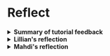 # Reflect

<details>
  <summary><strong>Summary of tutorial feedback</strong></summary>

  Based on the feedback that we received on our tool from other groups we could confirm that the tool effectively addressed the identified use case, which is extracting and calculating volumes of columns in an IFC file. The script demonstrated the capability to access and utilize property data stored in the IFC model, achieving the intended goal. The feedback also confirmed that the methodology was clear, adaptable, and solved real challenges.

One question that we received from a group was whether the volume of columns was based on the dimensions. The answer to that was that the volume is based on the values stored in the IFC file, and not recalculated from dimensions. This question highlighted the importance of clarifying how the volume is derived and indicates a need to elaborate on how IFC files store data, which could enhance the tutorial's explanation. 

Other comments that we received were that we made a great phase breakdown and that it was cool that the tutorial is interchangeable and could be used for beams or other elements. The tutorial’s step-by-step structure and adaptability to other elements were appreciated. This validates the methodical approach and highlights its broader applicability. The acknowledgment of the tutorial's adaptability suggests it could be expanded to show examples for beams, walls, or other elements, further showcasing the tool's versatility.

</details>

<details>
  <summary><strong>Lillian's reflection</strong></summary>

  #### My learning experience for the concept I focused on
At the beginning of this course I had a basic understanding of BIM concepts but limited experience with OpenBIM tools such as ifcopenshell. My knowledge of IFC files was theoretical, with minimal exposure to practical coding or property extraction workflows. I would say that I was a beginner analyst, but have now moved up to a self learner. Throughout the course I have gained practical proficiency in using OpenBIM tools like ifcopenshell for specific tasks such as accessing and analyzing IFC files. I have now gained skills in extracting data programmatically, and understanding their structure through tools like ifcopenshell. I also gained an appreciation for the potential of OpenBIM to enhance collaboration and transparency in projects.

Despite my progress, there are areas where I need further growth. So far, my experience has primarily focused on extracting properties of a single element type, such as columns. To advance my skills, I aim to perform more complex analyses that involve entire buildings. This could include evaluating structural systems, performing energy simulations, or calculating material quantities across multiple elements. Additionally, I want to deepen my understanding of advanced OpenBIM workflows, such as integrating multiple IFC files, automating repetitive tasks, and enhancing data visualization for better communication of results.

In the future, I see OpenBIM playing a important role in my work. Its ability to manage building information make it ideal for collaborative design and construction projects. I plan to use OpenBIM for tasks like structural analysis, cost estimation, and lifecycle assessment. For example, extracting and analyzing detailed material properties could inform decisions about sustainability and resource efficiency. Furthermore, OpenBIM can support innovative approaches, such as using automated compliance checks to ensure building designs meet regulatory and project-specific standards. This versatility makes OpenBIM an essential tool for advancing both my professional and academic pursuits.

#### My process of developing the tutorial
The process of the course helped me gain a deeper understanding of OpenBIM concepts and tools. OpenBIM could definitely be applied in automating workflows, which could be relevant to future research or practical applications.

I appreciated the freedom in choosing use cases in the course, as it allowed me to focus on topics relevant to my interests. 

The number of tools in the course was adequate. Adding too many could overwhelm beginners, while removing essential tools like ifcopenshell or visualization libraries would limit the learning experience. The balance felt just right.

#### My future for Advanced use of OpenBIM
I don't think I will use OpenBIM tools directly in my thesis, however the foundational understanding that I have gained can inform certain aspects, particularly if I explore automating workflows or data management in the built environment.

On the other side, it is highly likely that I will use OpenBIM tools in my professional life. With the growing emphasis on collaboration and interoperability in the construction industry, OpenBIM tools will play a key role in streamlining processes, improving efficiency, and enhancing project outcomes.

#### Wrap up
The


</details>


<details>
  <summary><strong>Mahdi's reflection</strong></summary>

  At the start of the course, I was a **Modeler**, but by the end I happily consider myself a **self-learner** in OpenBIM. While I know there's still a lot to master both in terms of BIM tools and programming skills on Python, this course helped me to establish a stronger plan. Thanks to Moussa, our manager, I learned fast how to tackle mistakes while coding. At the beginning of the course, my Python knowledge was quite limited, but that didn’t hold me back. Now I’ve developed my coding skills and gained the confidence to keep learning and growing in this area. The journey with Python has just begun, and I’m excited to see where I can go with it! 
  
During the course, Lilian and I tackeld a concrete challenge, our mission was to develop a tool that could verify the accuracy of construction cost estimates for all the concrete columns in the Building #2406 case. The result for me was a deeper appreciation for OpenBIM as a main tool shaping the future of the construction field.   

With my current knowledge in Revit, this experience added to my ambition to look deeper into Python and OpenBIM. My (current) final goal is to step into the role of a construction manager equipped with the skills to use these tools and supercharge construction management efficiency! I plan to become a BIM manager in the near future, using these skills to grow into a more independent and efficient construction manager.

</details>
